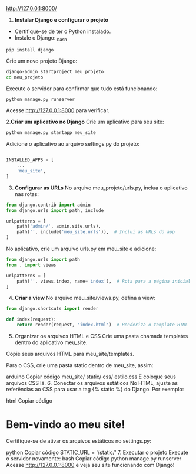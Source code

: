 http://127.0.0.1:8000/

 1. **Instalar Django e configurar o projeto**
- Certifique-se de ter o Python instalado.
- Instale o Django:
<sub>bash<sub> 
```
pip install django
```
Crie um novo projeto Django:
```bash
django-admin startproject meu_projeto
cd meu_projeto
```
Execute o servidor para confirmar que tudo está funcionando:
```bash
python manage.py runserver
```
Acesse http://127.0.0.1:8000 para verificar.

2.**Criar um aplicativo no Django**
   Crie um aplicativo para seu site:
```bash
python manage.py startapp meu_site
```
Adicione o aplicativo ao arquivo settings.py do projeto:
```python

INSTALLED_APPS = [
    ...
    'meu_site',
]
```
3. **Configurar as URLs**
No arquivo meu_projeto/urls.py, inclua o aplicativo nas rotas:

```python
from django.contrib import admin
from django.urls import path, include

urlpatterns = [
    path('admin/', admin.site.urls),
    path('', include('meu_site.urls')),  # Inclui as URLs do app
]
```
No aplicativo, crie um arquivo urls.py em meu_site e adicione:

```python
from django.urls import path
from . import views

urlpatterns = [
    path('', views.index, name='index'),  # Rota para a página inicial
]
```
4. **Criar a view**
No arquivo meu_site/views.py, defina a view:
```python
from django.shortcuts import render

def index(request):
    return render(request, 'index.html')  # Renderiza o template HTML
```

5. Organizar os arquivos HTML e CSS
Crie uma pasta chamada templates dentro do aplicativo meu_site.

Copie seus arquivos HTML para meu_site/templates.

Para o CSS, crie uma pasta static dentro de meu_site, assim:

arduino
Copiar código
meu_site/
    static/
        css/
            estilo.css
E coloque seus arquivos CSS lá.
6. Conectar os arquivos estáticos
No HTML, ajuste as referências ao CSS para usar a tag {% static %} do Django. Por exemplo:

html
Copiar código
<!DOCTYPE html>
<html lang="en">
<head>
    <link rel="stylesheet" href="{% static 'css/estilo.css' %}">
    <title>Meu Site</title>
</head>
<body>
    <h1>Bem-vindo ao meu site!</h1>
</body>
</html>
Certifique-se de ativar os arquivos estáticos no settings.py:

python
Copiar código
STATIC_URL = '/static/'
7. Executar o projeto
Execute o servidor novamente:
bash
Copiar código
python manage.py runserver
Acesse http://127.0.0.1:8000 e veja seu site funcionando com Django!
